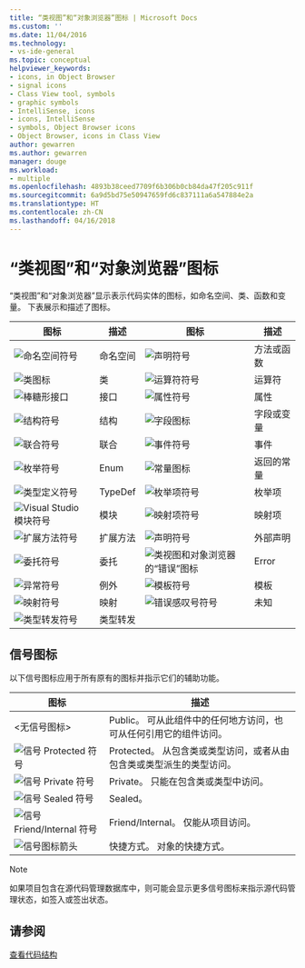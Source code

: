 ```yaml
---
title: “类视图”和“对象浏览器”图标 | Microsoft Docs
ms.custom: ''
ms.date: 11/04/2016
ms.technology:
- vs-ide-general
ms.topic: conceptual
helpviewer_keywords:
- icons, in Object Browser
- signal icons
- Class View tool, symbols
- graphic symbols
- IntelliSense, icons
- icons, IntelliSense
- symbols, Object Browser icons
- Object Browser, icons in Class View
author: gewarren
ms.author: gewarren
manager: douge
ms.workload:
- multiple
ms.openlocfilehash: 4893b38ceed7709f6b306b0cb84da47f205c911f
ms.sourcegitcommit: 6a9d5bd75e50947659fd6c837111a6a547884e2a
ms.translationtype: HT
ms.contentlocale: zh-CN
ms.lasthandoff: 04/16/2018
---
```

# <a name="class-view-and-object-browser-icons"></a>“类视图”和“对象浏览器”图标

“类视图”和“对象浏览器”显示表示代码实体的图标，如命名空间、类、函数和变量。 下表展示和描述了图标。

|图标|描述|图标|描述|
|----------|-----------------|----------|-----------------|
|![命名空间符号](../ide/media/vxnamespace_icon.gif "vxNamespace_Icon")|命名空间|![声明符号](../ide/media/vxmethod_icon.gif "vxMethod_Icon")|方法或函数|
|![类图标](../ide/media/vxclass_icon.gif "vxClass_Icon")|类|![运算符符号](../ide/media/vxoperator_icon.gif "vxOperator_Icon")|运算符|  
|![棒糖形接口](../ide/media/vxinterface_icon.gif "vxInterface_Icon")|接口|![属性符号](../ide/media/vxproperty_icon.gif "vxProperty_Icon")|属性|
|![结构符号](../ide/media/vxstruct_icon.gif "vxStruct_Icon")|结构|![字段图标](../ide/media/vxfield_icon.gif "vxField_Icon")|字段或变量|  
|![联合符号](../ide/media/vxunion_icon.gif "vxUnion_Icon")|联合|![事件符号](../ide/media/vxevent_icon.gif "vxEvent_Icon")|事件|  
|![枚举符号](../ide/media/vxenum_icon.gif "vxEnum_Icon")|Enum|![常量图标](../ide/media/vxconstant_icon.gif "vxConstant_Icon")|返回的常量|  
|![类型定义符号](../ide/media/vxtypedef_icon.gif "vxTypeDef_Icon")|TypeDef|![枚举项符号](../ide/media/vxenumitem_icon.gif "vxEnumItem_Icon")|枚举项|  
|![Visual Studio 模块符号](../ide/media/vxmodule_icon.gif "vxModule_Icon")|模块|![映射项符号](../ide/media/vxmapitem_icon.gif "vxMapItem_Icon")|映射项|  
|![扩展方法符号](../ide/media/extensionmethod.gif "ExtensionMethod")|扩展方法|![声明符号](../ide/media/vxmethod_icon.gif "vxMethod_Icon")|外部声明|  
|![委托符号](../ide/media/vxdelegate_icon.gif "vxDelegate_Icon")|委托|![类视图和对象浏览器的“错误”图标](../ide/media/erroricon.gif "ErrorIcon")|Error|  
|![异常符号](../ide/media/vxexception_icon.gif "vxException_Icon")|例外|![模板符号](../ide/media/vxtemplate_icon.gif "vxTemplate_Icon")|模板|  
|![映射符号](../ide/media/vxmap_icon.gif "vxMap_Icon")|映射|![错误感叹号符号](../ide/media/vxerror_icon.gif "vxError_Icon")|未知|  
|![类型转发符号](../ide/media/ob_type_forward.gif "ob_type_forward")|类型转发|||  

## <a name="signal-icons"></a>信号图标

以下信号图标应用于所有原有的图标并指示它们的辅助功能。

|图标|描述|
|----------|-----------------|  
|\<无信号图标>|Public。 可从此组件中的任何地方访问，也可从任何引用它的组件访问。|  
|![信号 Protected 符号](../ide/media/vxsignal_icon_key.gif "vxSignal_Icon_Key")|Protected。 从包含类或类型访问，或者从由包含类或类型派生的类型访问。|  
|![信号 Private 符号](../ide/media/vxsignal_icon_lock.gif "vxSignal_Icon_Lock")|Private。 只能在包含类或类型中访问。|  
|![信号 Sealed 符号](../ide/media/vxsignal_icon_envelope.gif "vxSignal_Icon_Envelope")|Sealed。|  
|![信号 Friend/Internal 符号](../ide/media/vxsignal_icon_diamond.gif "vxSignal_Icon_Diamond")|Friend/Internal。 仅能从项目访问。|  
|![信号图标箭头](../ide/media/vxsignal_icon_arrow.gif "vxSignal_Icon_Arrow")|快捷方式。 对象的快捷方式。|

> [!NOTE]
> 如果项目包含在源代码管理数据库中，则可能会显示更多信号图标来指示源代码管理状态，如签入或签出状态。

## <a name="see-also"></a>请参阅

[查看代码结构](../ide/viewing-the-structure-of-code.md)